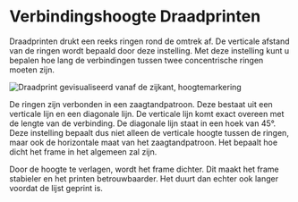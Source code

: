 Verbindingshoogte Draadprinten
====
Draadprinten drukt een reeks ringen rond de omtrek af. De verticale afstand van de ringen wordt bepaald door deze instelling. Met deze instelling kunt u bepalen hoe lang de verbindingen tussen twee concentrische ringen moeten zijn.

![Draadprint gevisualiseerd vanaf de zijkant, hoogtemarkering](../../../articles/images/wireframe_height.svg)

De ringen zijn verbonden in een zaagtandpatroon. Deze bestaat uit een verticale lijn en een diagonale lijn. De verticale lijn komt exact overeen met de lengte van de verbinding. De diagonale lijn staat in een hoek van 45°. Deze instelling bepaalt dus niet alleen de verticale hoogte tussen de ringen, maar ook de horizontale maat van het zaagtandpatroon. Het bepaalt hoe dicht het frame in het algemeen zal zijn.

Door de hoogte te verlagen, wordt het frame dichter. Dit maakt het frame stabieler en het printen betrouwbaarder. Het duurt dan echter ook langer voordat de lijst geprint is.